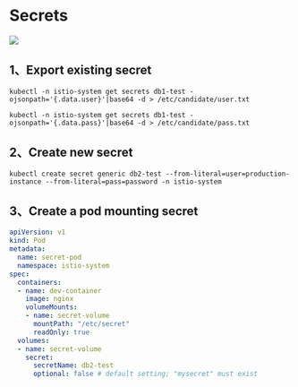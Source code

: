 # Secrets

![](../images/3.png)

## 1、Export existing secret
```shell
kubectl -n istio-system get secrets db1-test -ojsonpath='{.data.user}'|base64 -d > /etc/candidate/user.txt

kubectl -n istio-system get secrets db1-test -ojsonpath='{.data.pass}'|base64 -d > /etc/candidate/pass.txt
```

## 2、Create new secret
```
kubectl create secret generic db2-test --from-literal=user=production-instance --from-literal=pass=password -n istio-system
```

## 3、Create a pod mounting secret
```yaml
apiVersion: v1
kind: Pod
metadata:
  name: secret-pod
  namespace: istio-system
spec:
  containers:
  - name: dev-container
    image: nginx
    volumeMounts:
    - name: secret-volume
      mountPath: "/etc/secret"
      readOnly: true
  volumes:
  - name: secret-volume
    secret:
      secretName: db2-test
      optional: false # default setting; "mysecret" must exist
```
